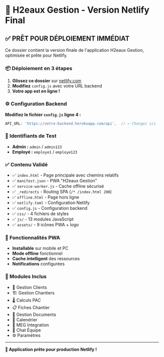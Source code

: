 # 🚀 H2eaux Gestion - Version Netlify Final

## ✅ PRÊT POUR DÉPLOIEMENT IMMÉDIAT

Ce dossier contient la version finale de l'application H2eaux Gestion, optimisée et prête pour Netlify.

### 📦 Déploiement en 3 étapes

1. **Glissez ce dossier** sur [netlify.com](https://netlify.com)
2. **Modifiez** `config.js` avec votre URL backend
3. **Votre app est en ligne !**

### ⚙️ Configuration Backend

**Modifiez le fichier `config.js` ligne 4 :**

```javascript
API_URL: 'https://votre-backend.herokuapp.com/api',  // ← Changez ici
```

### 🔑 Identifiants de Test

- **Admin :** `admin` / `admin123`
- **Employé :** `employe1` / `employe123`

### ✅ Contenu Validé

- ✅ `index.html` - Page principale avec chemins relatifs
- ✅ `manifest.json` - PWA "H2eaux Gestion" 
- ✅ `service-worker.js` - Cache offline sécurisé
- ✅ `_redirects` - Routing SPA (`/* /index.html 200`)
- ✅ `offline.html` - Page hors ligne
- ✅ `netlify.toml` - Configuration Netlify
- ✅ `config.js` - Configuration backend
- ✅ `css/` - 4 fichiers de styles
- ✅ `js/` - 13 modules JavaScript
- ✅ `assets/` - 9 icônes PWA + logo

### 📱 Fonctionnalités PWA

- **Installable** sur mobile et PC
- **Mode offline** fonctionnel
- **Cache intelligent** des ressources
- **Notifications** configurées

### 🎯 Modules Inclus

- 👥 Gestion Clients
- 🏗️ Gestion Chantiers
- 🌡️ Calculs PAC
- 📋 Fiches Chantier
- 📄 Gestion Documents
- 📅 Calendrier
- 🔄 MEG Integration
- 💬 Chat Équipe
- ⚙️ Paramètres

---

**🎉 Application prête pour production Netlify !**